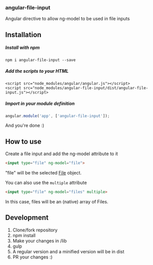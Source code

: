### angular-file-input
Angular directive to allow ng-model to be used in file inputs

## Installation

##### Install with npm

```
npm i angular-file-input --save
```

##### Add the scripts to your HTML

```
<script src="node_modules/angular/angular.js"></script>
<script src="node_modules/angular-file-input/dist/angular-file-input.js"></script>
````

##### Import in your module definition

```js
angular.module('app', ['angular-file-input']);
```

And you're done :)

## How to use

Create a file input and add the ng-model attribute to it
```html
<input type="file" ng-model="file">
```
"file" will be the selected [File](https://developer.mozilla.org/en-US/docs/Web/API/File) object.

You can also use the `multiple` attribute
```html
<input type="file" ng-model="files" multiple>
```
In this case, files will be an (native) array of Files.

## Development
1. Clone/fork repository
2. npm install
3. Make your changes in /lib
4. gulp
5. A regular version and a minified version will be in dist
6. PR your changes :)
